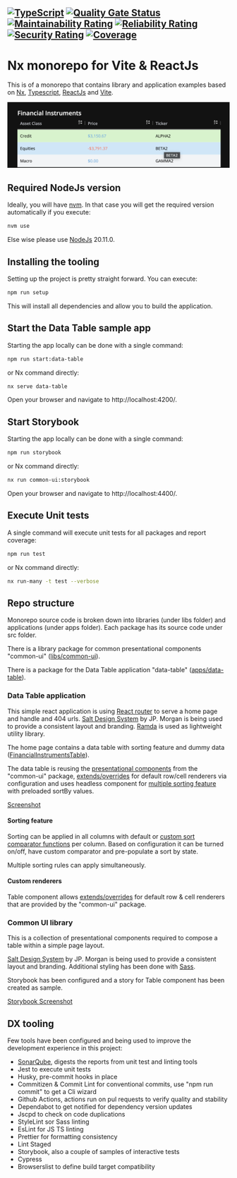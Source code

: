 ## [![TypeScript](https://img.shields.io/badge/%3C%2F%3E-TypeScript-%230074c1.svg)](https://www.typescriptlang.org/) [![Quality Gate Status](https://sonarcloud.io/api/project_badges/measure?project=bardius_nx-vite-react&metric=alert_status)](https://sonarcloud.io/summary/new_code?id=bardius_nx-vite-react) [![Maintainability Rating](https://sonarcloud.io/api/project_badges/measure?project=bardius_nx-vite-react&metric=sqale_rating)](https://sonarcloud.io/summary/new_code?id=bardius_nx-vite-react) [![Reliability Rating](https://sonarcloud.io/api/project_badges/measure?project=bardius_nx-vite-react&metric=reliability_rating)](https://sonarcloud.io/summary/new_code?id=bardius_nx-vite-react) [![Security Rating](https://sonarcloud.io/api/project_badges/measure?project=bardius_nx-vite-react&metric=security_rating)](https://sonarcloud.io/summary/new_code?id=bardius_nx-vite-react) [![Coverage](https://sonarcloud.io/api/project_badges/measure?project=bardius_nx-vite-react&metric=coverage)](https://sonarcloud.io/summary/new_code?id=bardius_nx-vite-react)

# Nx monorepo for Vite & ReactJs

This is of a monorepo that contains library and application examples based on
[Nx][nx_link], [Typescript][ts_link], [ReactJs][react_link] and [Vite][vite_link].

<img alt="Data Table" width="512" src="https://raw.githubusercontent.com/bardius/nx-vite-react/main/screenshots/intro.png">

## Required NodeJs version

Ideally, you will have [nvm][nvm_link]. In that case you will get the required version automatically if you execute:

```bash
nvm use
```

Else wise please use [NodeJs][node_link] 20.11.0.

## Installing the tooling

Setting up the project is pretty straight forward. You can execute:

```bash
npm run setup
```

This will install all dependencies and allow you to build the application.

## Start the Data Table sample app

Starting the app locally can be done with a single command:

```bash
npm run start:data-table
```

or Nx command directly:

```bash
nx serve data-table
```

Open your browser and navigate to http://localhost:4200/.

## Start Storybook

Starting the app locally can be done with a single command:

```bash
npm run storybook
```

or Nx command directly:

```bash
nx run common-ui:storybook
```

Open your browser and navigate to http://localhost:4400/.

## Execute Unit tests

A single command will execute unit tests for all packages and report coverage:

```bash
npm run test
```

or Nx command directly:

```bash
nx run-many -t test --verbose
```

## Repo structure

Monorepo source code is broken down into libraries (under libs folder) and applications (under apps folder).
Each package has its source code under src folder.

There is a library package for common presentational components "common-ui" ([libs/common-ui][common_ui_link]).

There is a package for the Data Table application "data-table" ([apps/data-table][data_table_link]).

### Data Table application

This simple react application is using [React router][react_router_link] to serve a home page and handle and 404 urls.
[Salt Design System][salt_ds_link] by JP. Morgan is being used to provide a consistent layout and branding.
[Ramda][ramda_link] is used as lightweight utility library.

The home page contains a data table with sorting feature and dummy data ([FinancialInstrumentsTable][table_component_link]).

The data table is reusing the [presentational components][pc_link] from the "common-ui" package, [extends/overrides][renderers] for default row/cell renderers
via configuration and uses headless component for [multiple sorting feature][sorting_link] with preloaded sortBy values.

[Screenshot][app_ss_link]

#### Sorting feature

Sorting can be applied in all columns with default or [custom sort comparator functions][comparator_link] per column.
Based on configuration it can be turned on/off, have custom comparator and pre-populate a sort by state.

Multiple sorting rules can apply simultaneously.

#### Custom renderers

Table component allows [extends/overrides][renderers] for default row & cell renderers that are provided by the "common-ui" package.

### Common UI library

This is a collection of presentational components required to compose a table within a simple page layout.

[Salt Design System][salt_ds_link] by JP. Morgan is being used to provide a consistent layout and branding.
Additional styling has been done with [Sass][sass_link].

Storybook has been configured and a story for Table component has been created as sample.

[Storybook Screenshot][storybook_ss_link]

## DX tooling

Few tools have been configured and being used to improve the development experience in this project:

- [SonarQube][sonar_link], digests the reports from unit test and linting tools
- Jest to execute unit tests
- Husky, pre-commit hooks in place
- Commitizen & Commit Lint for conventional commits, use "npm run commit" to get a Cli wizard
- Github Actions, actions run on pul requests to verify quality and stability
- Dependabot to get notified for dependency version updates
- Jscpd to check on code duplications
- StyleLint sor Sass linting
- EsLint for JS TS linting
- Prettier for formatting consistency
- Lint Staged
- Storybook, also a couple of samples of interactive tests
- Cypress
- Browserslist to define build target compatibility

<!----variables---->

[nvm_link]: https://github.com/nvm-sh/nvm
[react_router_link]: https://reactrouter.com/en/main
[salt_ds_link]: https://www.saltdesignsystem.com/salt/index
[app_ss_link]: https://github.com/bardius/nx-vite-react/tree/main/screenshots/data-table-app-home.png
[storybook_ss_link]: https://github.com/bardius/nx-vite-react/tree/main/screenshots/common-ui-storybook.png
[common_ui_link]: https://github.com/bardius/nx-vite-react/tree/main/libs/common-ui
[data_table_link]: https://github.com/bardius/nx-vite-react/tree/main/apps/data-table
[sass_link]: https://sass-lang.com/
[nx_link]: https://nx.dev/
[ts_link]: https://www.typescriptlang.org/
[react_link]: https://react.dev/
[vite_link]: https://vitejs.dev/
[node_link]: https://nodejs.org/en
[pc_link]: https://github.com/bardius/nx-vite-react/tree/main/libs/common-ui/src/lib
[renderers]: https://github.com/bardius/nx-vite-react/tree/main/apps/data-table/src/components/table
[sorting_link]: https://github.com/bardius/nx-vite-react/tree/main/apps/data-table/src/hooks/useDataSorting.ts
[sonar_link]: https://sonarcloud.io/summary/new_code?id=bardius_nx-vite-react
[comparator_link]: https://github.com/bardius/nx-vite-react/tree/main/apps/data-table/src/components/table/comparators
[ramda_link]: https://ramdajs.com/
[table_component_link]: https://github.com/bardius/nx-vite-react/tree/main/apps/data-table/components/financialInstrumentsTable
